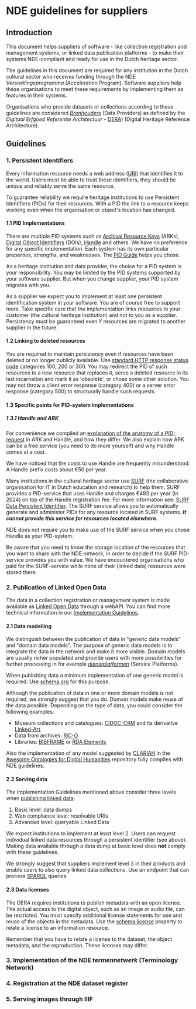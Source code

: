 # NDE guidelines for suppliers

## Introduction

This document helps suppliers of software - like collection registration and management systems, or linked data publication platforms - to make their systems NDE-compliant and ready for use in the Dutch heritage sector.  

The guidelines in this document are required for any institution in the Dutch cultural sector who receives funding through the NDE *Versnellingsprogramma* (Acceleration Program). Software suppliers help these organisations to meet these requirements by implementing them as features in their systems.

Organisations who provide datasets or collections according to these guidelines are considered  [*Bronhouders*](https://dera.netwerkdigitaalerfgoed.nl/index.php/Rollen#Bronhouder) (Data Providers) as defined by the *Digitaal Erfgoed Referentie Architectuur* - [DERA](https://dera.netwerkdigitaalerfgoed.nl)) (Digital Heritage Reference Architecture).

## Guidelines

### 1. Persistent Identifiers

Every information resource needs a web address ([URI](https://en.wikipedia.org/wiki/Uniform_Resource_Identifier)) that identifies it to the world. Users must be able to trust these identifiers, they should be unique and reliably serve the same resource. 

To guarantee reliability we require heritage institutions to use Persistent Identifiers (PIDs) for their resources. With a PID the link to a resource keeps working even when the organisation or object's location has changed.

#### 1.1 PID Implementations

There are multiple PID systems such as [Archival Resource Keys](https://arks.org) (ARKs), [Digital Object Identifiers](https://www.doi.org) (DOIs), [Handle](http://handle.net) and others. We have no preference for any specific implementation. Each system has its own particular properties, strengths, and weaknesses. The [PID Guide](https://www.pidwijzer.nl/en) helps you chose. 

As a heritage institution and data provider, the choice for a PID system is your responsibility. You may be limited by the PID systems supported by your software supplier. But when you change supplier, your PID system migrates with you. 

As a supplier we expect you to implement at least one persistent identification system in your software. You are of course free to support more. Take specific care that the implementation links resources to your customer (the cultural heritage institution) and not to you as a supplier. Persistency must be guaranteed even if resources are migrated to another supplier in the future.

#### 1.2 Linking to deleted resources

You are required to maintain persistency even if resources have been deleted or no longer publicly available. Use [standard HTTP response status code](https://developer.mozilla.org/en-US/docs/Web/HTTP/Status#redirection_messages) categories 100, 200 or 300. You may redirect the PID of such resources to a new resource that replaces it, serve a deleted resource in its last incarnation and mark it as 'obsolete', or chose some other solution. You may not throw a client error response (category 400) or a server error response (category 500) to structurally handle such requests.

#### 1.3 Specific points for PID-system implementations

##### 1.3.1 Handle and ARK

For convenience we compiled an [explanation of the anatomy of a PID-request](anatomyPersistentId.md) in ARK and Handle, and how they differ. We also explain how ARK can be a free service (you need to do more yourself) and why Handle comes at a cost. 

We have noticed that the costs to use Handle are frequently misunderstood. A Handle prefix costs about €50 per year. 

Many institutions in the cultural heritage sector use [SURF](https://www.surf.nl/en) (the collaborative organisation for IT in Dutch education and research) to help them. SURF provides a PID-service that uses Handle and charges €493 per year (in 2024) on top of the Handle registration fee. For more information see: [SURF Data Persistent Identifier](https://www.surf.nl/en/data-persistent-identifier-data-always-findable-by-permanent-references). The SURF service allows you to automatically generate and administer PIDs for any resource located in SURF systems. ***It cannot provide this service for resources located elsewhere.*** 

NDE does not require you to make use of the SURF service when you chose Handle as your PID-system. 

Be aware that you need to know the storage location of the resources that you want to share with the NDE network, in order to decide if the SURF PID-service provides you with value. We have encountered organisations who paid for the SURF-service while none of their (linked data) resources were stored there. 

### 2.  Publication of Linked Open Data

The data in a collection registration or management system is made available as [Linked Open Data](https://netwerkdigitaalerfgoed.nl/activiteiten/linked-data-2/) through a webAPI. You can find more technical information in our [Implementation Guidelines](https://netwerk-digitaal-erfgoed.github.io/cm-implementation-guidelines/#publishing-collection-information).

#### 2.1 Data modelling

We distinguish between the publication of data in "generic data models" and "domain data models". The purpose of generic data models is to integrate the data in the network and make it more visible. Domain models are usually richer populated and provide users with more possibilities for further processing in for example [*dienstplatformen*](https://netwerkdigitaalerfgoed.nl/nieuws/maak-jij-erfgoedsites-en-apps-volg-de-afspraken-uit-de-architectuurblauwdruk-voor-dienstplatformen/) (Service Platforms).

When publishing data a minimum implementation of one generic model is required. Use [schema.org](https://schema.org) for this purpose.

Although the publication of data in one or more domain models is not required, we strongly suggest that you do. Domain models make reuse of the data possible. Depending on the type of data, you could consider the following examples:
- Museum collections and catalogues: [CIDOC-CRM](https://cidoc-crm.org) and its derivative [Linked-Art](https://linked.art/model/).
- Data from archives: [RiC-O](https://www.ica.org/standards/RiC/RiC-O_v0-2.html)
- Libraries: [BIBFRAME](https://www.loc.gov/bibframe/) or [RDA Elements](https://www.rdaregistry.info/Elements/)

Also the implementation of any model suggested by [CLARIAH](https://www.clariah.nl) in the [Awesome Ontologies for Digital Humanities](https://github.com/CLARIAH/awesome-humanities-ontologies) repository fully complies with NDE guidelines.

#### 2.2 Serving data

The Implementation Guidelines mentioned above consider three levels when [publishing linked data](https://netwerk-digitaal-erfgoed.github.io/cm-implementation-guidelines/#publishing-linked-data):
1. Basic level: data dumps
2. Web compliance level: resolvable URIs
3. Advanced level: queryable Linked Data

We expect institutions to implement at least level 2. Users can request individual linked data resources through a persistent identifier (see above). Making data available through a data dump at basic level does **not** comply with these guidelines.

We strongly suggest that suppliers implement level 3 in their products and enable users to also query linked data collections. Use an endpoint that can process [SPARQL](https://www.w3.org/TR/rdf-sparql-query/) queries.

#### 2.3 Data licenses

The DERA requires institutions to publish  metadata with an open license. The actual access to the digital object, such as an image or audio file, can be restricted. You must specify additional license statements for use and reuse of the objects in the metadata. Use the [schema:license](https://schema.org/license) property to relate a license to an information resource. 

Remember that you have to relate a license to the dataset, the object metadata, and the reproduction. These licenses may differ.

### 3. Implementation of the NDE *termennetwerk* (Terminology Network)

### 4. Registration at the NDE dataset register

### 5. Serving images through IIIF



